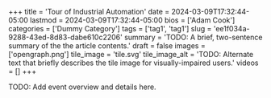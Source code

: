 +++
title = 'Tour of Industrial Automation'
date = 2024-03-09T17:32:44-05:00
lastmod = 2024-03-09T17:32:44-05:00
bios = ['Adam Cook']
categories = ['Dummy Category']
tags = ['tag1', 'tag1']
slug = 'ee1f034a-9288-43ed-8d83-dabe610c2206'
summary = 'TODO: A brief, two-sentence summary of the the article contents.'
draft = false
images = ['opengraph.png']
tile_image = 'tile.svg'
tile_image_alt = 'TODO: Alternate text that briefly describes the tile image for visually-impaired users.'
videos = []
+++

TODO: Add event overview and details here.
